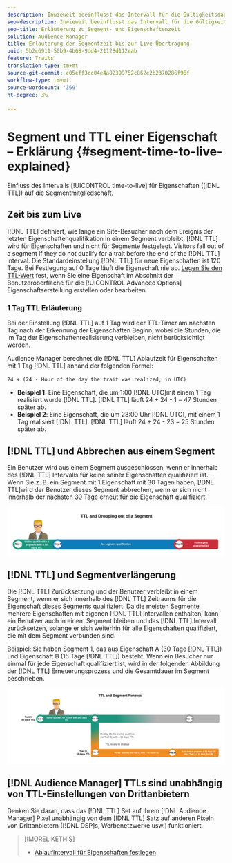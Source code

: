 ```yaml
---
description: Inwieweit beeinflusst das Intervall für die Gültigkeitsdauer der Eigenschaften (TTL) die Segmentmitgliedschaft.
seo-description: Inwieweit beeinflusst das Intervall für die Gültigkeitsdauer der Eigenschaften (TTL) die Segmentmitgliedschaft.
seo-title: Erläuterung zu Segment- und Eigenschaftenzeit
solution: Audience Manager
title: Erläuterung der Segmentzeit bis zur Live-Übertragung
uuid: 5b2c6911-50b9-4b68-9dd4-21128d112eab
feature: Traits
translation-type: tm+mt
source-git-commit: e05eff3cc04e4a82399752c862e2b2370286f96f
workflow-type: tm+mt
source-wordcount: '369'
ht-degree: 3%

---
```



# Segment und TTL einer Eigenschaft – Erklärung {#segment-time-to-live-explained}

Einfluss des Intervalls [!UICONTROL time-to-live] für Eigenschaften ([!DNL TTL]) auf die Segmentmitgliedschaft.

<!-- segment-ttl-explained.xml -->

## Zeit bis zum Live

[!DNL TTL] definiert, wie lange ein Site-Besucher nach dem Ereignis der letzten Eigenschaftenqualifikation in einem Segment verbleibt. [!DNL TTL] wird für Eigenschaften und nicht für Segmente festgelegt. Visitors fall out of a segment if they do not qualify for a trait before the end of the [!DNL TTL] interval. Die Standardeinstellung [!DNL TTL] für neue Eigenschaften ist 120 Tage. Bei Festlegung auf 0 Tage läuft die Eigenschaft nie ab. [Legen Sie den TTL-Wert](../../features/traits/create-onboarded-rule-based-traits.md#set-expiration-interval) fest, wenn Sie eine Eigenschaft im Abschnitt der Benutzeroberfläche für die [!UICONTROL Advanced Options] Eigenschaftserstellung erstellen oder bearbeiten.

### 1 Tag TTL Erläuterung

Bei der Einstellung [!DNL TTL] auf 1 Tag wird der TTL-Timer am nächsten Tag nach der Erkennung der Eigenschaften Beginn, wobei die Stunden, die im Tag der Eigenschaftenrealisierung verbleiben, nicht berücksichtigt werden.

Audience Manager berechnet die [!DNL TTL] Ablaufzeit für Eigenschaften mit 1 Tag [!DNL TTL] anhand der folgenden Formel:

`24 + (24 - Hour of the day the trait was realized, in UTC)`

* **Beispiel 1**: Eine Eigenschaft, die um 1:00 [!DNL UTC]mit einem 1 Tag realisiert wurde [!DNL TTL]. [!DNL TTL] läuft 24 + 24 - 1 = 47 Stunden später ab.
* **Beispiel 2**: Eine Eigenschaft, die um 23:00 Uhr [!DNL UTC], mit einem 1 Tag realisiert [!DNL TTL]. [!DNL TTL] läuft 24 + 24 - 23 = 25 Stunden später ab.

## [!DNL TTL] und Abbrechen aus einem Segment

Ein Benutzer wird aus einem Segment ausgeschlossen, wenn er innerhalb des [!DNL TTL] Intervalls für keine seiner Eigenschaften qualifiziert ist. Wenn Sie z. B. ein Segment mit 1 Eigenschaft mit 30 Tagen haben, [!DNL TTL]wird der Benutzer dieses Segment abbrechen, wenn er sich nicht innerhalb der nächsten 30 Tage erneut für die Eigenschaft qualifiziert.

![](assets/ttl-explained.png)

## [!DNL TTL] und Segmentverlängerung

Die [!DNL TTL] Zurücksetzung und der Benutzer verbleibt in einem Segment, wenn er sich innerhalb des [!DNL TTL] Zeitraums für die Eigenschaft dieses Segments qualifiziert. Da die meisten Segmente mehrere Eigenschaften mit eigenen [!DNL TTL] Intervallen enthalten, kann ein Benutzer auch in einem Segment bleiben und das [!DNL TTL] Intervall zurücksetzen, solange er sich weiterhin für alle Eigenschaften qualifiziert, die mit dem Segment verbunden sind.

Beispiel: Sie haben Segment 1, das aus Eigenschaft A (30 Tage [!DNL TTL]) und Eigenschaft B (15 Tage [!DNL TTL]) besteht. Wenn ein Besucher nur einmal für jede Eigenschaft qualifiziert ist, wird in der folgenden Abbildung der [!DNL TTL] Erneuerungsprozess und die Gesamtdauer im Segment beschrieben.

![](assets/ttl-renewal.png)

## [!DNL Audience Manager] TTLs sind unabhängig von TTL-Einstellungen von Drittanbietern

Denken Sie daran, dass das [!DNL TTL] Set auf Ihrem [!DNL Audience Manager] Pixel unabhängig von dem [!DNL TTL] Satz auf anderen Pixeln von Drittanbietern ([!DNL DSP]s, Werbenetzwerke usw.) funktioniert.

>[!MORELIKETHIS]
>
>* [Ablaufintervall für Eigenschaften festlegen](../../features/traits/create-onboarded-rule-based-traits.md#set-expiration-interval)

